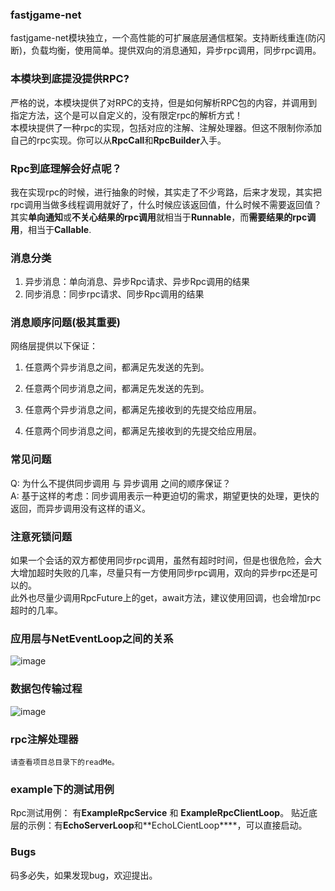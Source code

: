 ### fastjgame-net

fastjgame-net模块独立，一个高性能的可扩展底层通信框架。支持断线重连(防闪断)，负载均衡，使用简单。提供双向的消息通知，异步rpc调用，同步rpc调用。

### 本模块到底提没提供RPC?
   严格的说，本模块提供了对RPC的支持，但是如何解析RPC包的内容，并调用到指定方法，这个是可以自定义的，没有限定rpc的解析方式！  
   本模块提供了一种rpc的实现，包括对应的注解、注解处理器。但这不限制你添加自己的rpc实现。你可以从**RpcCall**和**RpcBuilder**入手。
   
### Rpc到底理解会好点呢？
   我在实现rpc的时候，进行抽象的时候，其实走了不少弯路，后来才发现，其实把rpc调用当做多线程调用就好了，什么时候应该返回值，什么时候不需要返回值？  
   其实**单向通知**或**不关心结果的rpc调用**就相当于**Runnable**，而**需要结果的rpc调用**，相当于**Callable**.
   
### 消息分类
1. 异步消息：单向消息、异步Rpc请求、异步Rpc调用的结果
2. 同步消息：同步rpc请求、同步Rpc调用的结果

### 消息顺序问题(极其重要)
 网络层提供以下保证：
 1. 任意两个异步消息之间，都满足先发送的先到。
 
 2. 任意两个同步消息之间，都满足先发送的先到。

 3. 任意两个异步消息之间，都满足先接收到的先提交给应用层。
 
 4. 任意两个同步消息之间，都满足先接收到的先提交给应用层。

### 常见问题 
 Q: 为什么不提供同步调用 与 异步调用 之间的顺序保证？  
 A: 基于这样的考虑：同步调用表示一种更迫切的需求，期望更快的处理，更快的返回，而异步调用没有这样的语义。
 
### 注意死锁问题
   如果一个会话的双方都使用同步rpc调用，虽然有超时时间，但是也很危险，会大大增加超时失败的几率，尽量只有一方使用同步rpc调用，双向的异步rpc还是可以的。  
   此外也尽量少调用RpcFuture上的get，await方法，建议使用回调，也会增加rpc超时的几率。 

### 应用层与NetEventLoop之间的关系
![image](https://github.com/hl845740757/fastjgame-net/blob/master/src/doc/%E5%BA%94%E7%94%A8%E5%B1%82%E4%B8%8E%E7%BD%91%E7%BB%9C%E5%B1%82%E4%B9%8B%E9%97%B4%E7%9A%84%E4%BA%A4%E4%BA%92.png)

### 数据包传输过程
![image](https://github.com/hl845740757/fastjgame-net/blob/master/src/doc/%E6%95%B0%E6%8D%AE%E5%8C%85%E4%BC%A0%E8%BE%93%E8%BF%87%E7%A8%8B.png)

### rpc注解处理器
    请查看项目总目录下的readMe。

### example下的测试用例
   Rpc测试用例： 有**ExampleRpcService** 和 **ExampleRpcClientLoop**。
   贴近底层的示例：有**EchoServerLoop**和**EchoLCientLoop****，可以直接启动。 
### Bugs
   码多必失，如果发现bug，欢迎提出。
